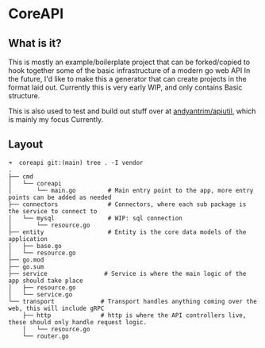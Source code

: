 # CoreAPI
## What is it?
This is mostly an example/boilerplate project that can be forked/copied to hook together some of the basic infrastructure of a modern go web API
In the future, I'd like to make this a generator that can create projects in the format laid out. Currently this is very early WIP, and only contains
Basic structure. 

This is also used to test and build out stuff over at [andyantrim/apiutil](https://github.com/andyantrim/apiutil), which is mainly my focus Currently.

## Layout
```
➜  coreapi git:(main) tree . -I vendor
.
├── cmd
│   └── coreapi
│       └── main.go         # Main entry point to the app, more entry points can be added as needed
├── connectors              # Connectors, where each sub package is the service to connect to
│   └── mysql               # WIP: sql connection
│       └── resource.go
├── entity                  # Entity is the core data models of the application
│   ├── base.go
│   └── resource.go
├── go.mod
├── go.sum
├── service                # Service is where the main logic of the app should take place
│   ├── resource.go
│   └── service.go
└── transport             # Transport handles anything coming over the web, this will include gRPC
    ├── http              # http is where the API controllers live, these should only handle request logic.
    │   └── resource.go
    └── router.go
```
